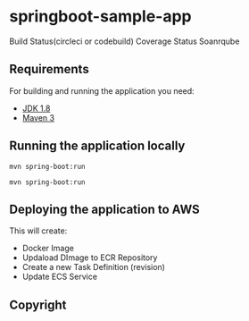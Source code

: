 # springboot-sample-app

Build Status(circleci or codebuild)
Coverage Status
Soanrqube 

## Requirements

For building and running the application you need:

- [JDK 1.8](http://www.oracle.com/technetwork/java/javase/downloads/jdk8-downloads-2133151.html)
- [Maven 3](https://maven.apache.org)

## Running the application locally

```ide
mvn spring-boot:run
```


```shell
mvn spring-boot:run
```

## Deploying the application to AWS 
This will create:

* Docker Image
* Updaload DImage to ECR Repository
* Create a new Task Definition (revision)
* Update ECS Service 

## Copyright

